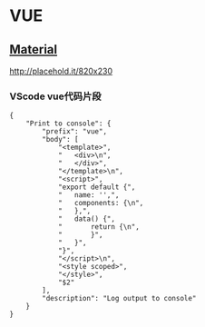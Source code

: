 # VUE

## [Material](https://github.com/BurNing1993/VUE/tree/master/Bootstrap_material)

http://placehold.it/820x230

### VScode vue代码片段

    {
        "Print to console": {
            "prefix": "vue",
            "body": [
                "<template>",
                "   <div>\n",
                "   </div>",
                "</template>\n",
                "<script>",
                "export default {",
                "   name: '',",
                "   components: {\n",
                "   },",
                "   data() {",
                "       return {\n",
                "       }",
                "   }",
                "}",
                "</script>\n",
                "<style scoped>",
                "</style>",
                "$2"
            ],
            "description": "Log output to console"
        }
    }